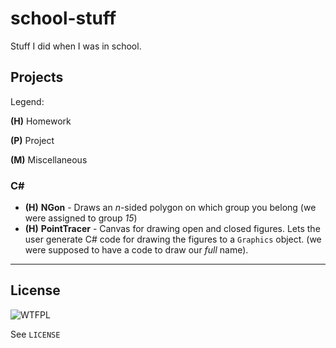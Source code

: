 # school-stuff
Stuff I did when I was in school.

## Projects

Legend:

**(H)** Homework

**(P)** Project

**(M)** Miscellaneous

### C#

- **(H)** **NGon** - Draws an *n*-sided polygon on which group you belong (we were assigned to group *15*)
- **(H)** **PointTracer** - Canvas for drawing open and closed figures. Lets the user generate C# code for drawing the figures to a `Graphics` object. (we were supposed to have a code to draw our *full* name).

-----

## License
![WTFPL](http://www.wtfpl.net/wp-content/uploads/2012/12/wtfpl-badge-2.png)

See `LICENSE`
